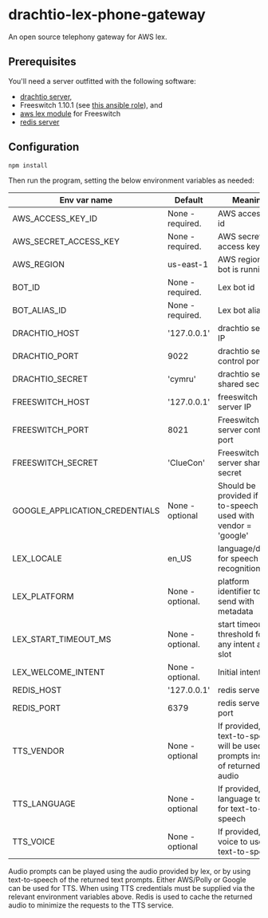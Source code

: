# drachtio-lex-phone-gateway

An open source telephony gateway for AWS lex.

## Prerequisites
You'll need a server outfitted with the following software:

- [drachtio server](https://drachtio.org),
- Freeswitch 1.10.1 (see [this ansible role](https://github.com/davehorton/ansible-role-fsmrf)), and
- [aws lex module](https://github.com/davehorton/drachtio-freeswitch-modules/tree/master/modules/mod_aws_lex) for Freeswitch
- [redis server](https://redis.io)

## Configuration
```
npm install
```
Then run the program, setting the below environment variables as needed:

|Env var name|Default|Meaning|
|------------|---------|-------|
|AWS_ACCESS_KEY_ID|None - required.|AWS access key id|
|AWS_SECRET_ACCESS_KEY|None - required.|AWS secret access key|
|AWS_REGION|us-east-1|AWS region the bot is running in|
|BOT_ID|None - required.|Lex bot id|
|BOT_ALIAS_ID|None - required.|Lex bot alias id|
|DRACHTIO_HOST|'127.0.0.1'|drachtio server IP|
|DRACHTIO_PORT|9022|drachtio server control port|
|DRACHTIO_SECRET|'cymru'|drachtio server shared secret|
|FREESWITCH_HOST|'127.0.0.1'|freeswitch server IP|
|FREESWITCH_PORT|8021|Freeswitch server control port|
|FREESWITCH_SECRET|'ClueCon'|Freeswitch server shared secret|
|GOOGLE_APPLICATION_CREDENTIALS|None - optional|Should be provided if text-to-speech is used with vendor = 'google'|
|LEX_LOCALE|en_US|language/dialect for speech recognition|
|LEX_PLATFORM|None - optional.|platform identifier to send with metadata|
|LEX_START_TIMEOUT_MS|None - optional.|start timeout threshold for any intent and slot|
|LEX_WELCOME_INTENT|None - optional.|Initial intent|
|REDIS_HOST|'127.0.0.1'|redis server IP|
|REDIS_PORT|6379|redis server tcp port|
|TTS_VENDOR|None - optional|If provided, text-to-speech will be used for prompts instead of returned audio|
|TTS_LANGUAGE|None - optional| If provided, language to use for text-to-speech|
|TTS_VOICE|None - optional|If provided, voice to use for text-to-speech|

Audio prompts can be played using the audio provided by lex, or by using text-to-speech of the returned text prompts.  Either AWS/Polly or Google can be used for TTS.  When using TTS credentials must be supplied via the relevant environment variables above.  Redis is used to cache the returned audio to minimize the requests to the TTS service.